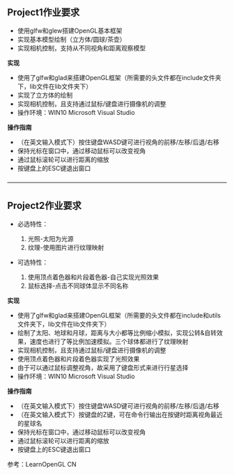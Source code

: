 ## Project1作业要求

-   使用glfw和glew搭建OpenGL基本框架
-   实现基本模型绘制（立方体/圆球/茶壶）
-   实现相机控制，支持从不同视角和距离观察模型

**实现**

-   使用了glfw和glad来搭建OpenGL框架（所需要的头文件都在include文件夹下，lib文件在lib文件夹下）
-   实现了立方体的绘制
-   实现相机控制，且支持通过鼠标/键盘进行摄像机的调整
-   操作环境：WIN10 Microsoft Visual Studio

**操作指南**

-   （在英文输入模式下）按住键盘WASD键可进行视角的前移/左移/后退/右移
-   保持光标在窗口中，通过移动鼠标可以改变视角
-   通过鼠标滚轮可以进行距离的缩放
-   按键盘上的ESC键退出窗口

————————————————————————————————————


## Project2作业要求

-   必选特性：
    
    1.  光照-太阳为光源
    2.  纹理-使用图片进行纹理映射
-   可选特性：
    
    1.  使用顶点着色器和片段着色器-自己实现光照效果
    2.  鼠标选择-点击不同球体显示不同名称

**实现**

-   使用了glfw和glad来搭建OpenGL框架（所需要的头文件都在include和utils文件夹下，lib文件在lib文件夹下）
-   绘制了太阳、地球和月球，距离与大小都等比例缩小模拟，实现公转&自转效果，速度也进行了等比例加速模拟。三个球体都进行了纹理映射
-   实现相机控制，且支持通过鼠标/键盘进行摄像机的调整
-   使用顶点着色器和片段着色器实现了光照效果
-   由于可以通过鼠标调整视角，故采用了键盘形式来进行行星选择
-   操作环境：WIN10 Microsoft Visual Studio

**操作指南**

-   （在英文输入模式下）按住键盘WASD键可进行视角的前移/左移/后退/右移
-   （在英文输入模式下）按键盘的Z键，可在命令行输出在按键时距离视角最近的星球名
-   保持光标在窗口中，通过移动鼠标可以改变视角
-   通过鼠标滚轮可以进行距离的缩放
-   按键盘上的ESC键退出窗口

参考：LearnOpenGL CN
